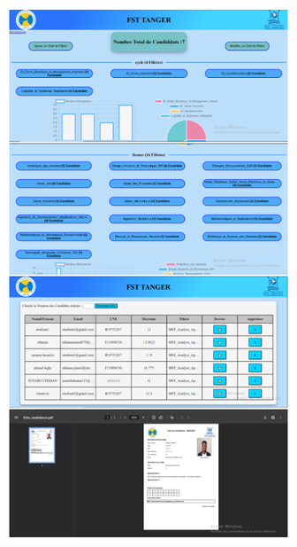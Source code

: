 
![Alt text](public/images/dashboard%20admin%201.png)
![Alt text](public/images/dashboard%20admin%202.png)
![Alt text](public/images/dashboard%20admin%203.png)
![Alt text](public/images/registration%20file.png)
